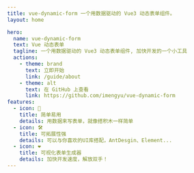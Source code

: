 ```yaml
---
title: vue-dynamic-form 一个用数据驱动的 Vue3 动态表单组件。
layout: home

hero:
  name: vue-dynamic-form
  text: Vue 动态表单
  tagline: 一个用数据驱动的 Vue3 动态表单组件, 加快开发的一个小工具
  actions:
    - theme: brand
      text: 立即开始
      link: /guide/about
    - theme: alt
      text: 在 GitHub 上查看
      link: https://github.com/imengyu/vue-dynamic-form
features:
  - icon: 💎
    title: 简单易用
    details: 用数据来写表单，就像搭积木一样简单
  - icon: 🛠️
    title: 可拓展性强
    details: 可以与你喜欢的UI库搭配，AntDesgin、Element...
  - icon: ❤
    title: 可视化表单生成器
    details: 加快开发速度，解放双手！
---
```


<ClientOnly>
  <DocHome />
</ClientOnly>

<script setup>
import DocHome from './examples/DocHome.vue';
</script>